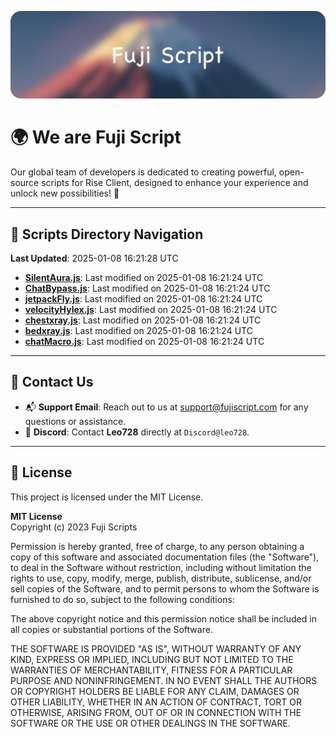 ![Banner](.github/b.webp)

# 🌍 **We are Fuji Script**

Our global team of developers is dedicated to creating powerful, open-source scripts for Rise Client, designed to enhance your experience and unlock new possibilities! 🌟

---
<!-- SCRIPTS_NAVIGATION_START -->
## 📂 **Scripts Directory Navigation**

**Last Updated**: 2025-01-08 16:21:28 UTC

- **[SilentAura.js](scripts/SilentAura.js)**: Last modified on 2025-01-08 16:21:24 UTC
- **[ChatBypass.js](scripts/ChatBypass.js)**: Last modified on 2025-01-08 16:21:24 UTC
- **[jetpackFly.js](scripts/jetpackFly.js)**: Last modified on 2025-01-08 16:21:24 UTC
- **[velocityHylex.js](scripts/velocityHylex.js)**: Last modified on 2025-01-08 16:21:24 UTC
- **[chestxray.js](scripts/chestxray.js)**: Last modified on 2025-01-08 16:21:24 UTC
- **[bedxray.js](scripts/bedxray.js)**: Last modified on 2025-01-08 16:21:24 UTC
- **[chatMacro.js](scripts/chatMacro.js)**: Last modified on 2025-01-08 16:21:24 UTC

<!-- SCRIPTS_NAVIGATION_END -->

---

## 💬 **Contact Us**  
- 📬 **Support Email**: Reach out to us at [support@fujiscript.com](mailto:support@fujiscript.com) for any questions or assistance.  
- 💬 **Discord**: Contact **Leo728** directly at `Discord@leo728`.

---

## 📜 **License**

This project is licensed under the MIT License.  

**MIT License**  
Copyright (c) 2023 Fuji Scripts  

Permission is hereby granted, free of charge, to any person obtaining a copy of this software and associated documentation files (the "Software"), to deal in the Software without restriction, including without limitation the rights to use, copy, modify, merge, publish, distribute, sublicense, and/or sell copies of the Software, and to permit persons to whom the Software is furnished to do so, subject to the following conditions:  

The above copyright notice and this permission notice shall be included in all copies or substantial portions of the Software.  

THE SOFTWARE IS PROVIDED "AS IS", WITHOUT WARRANTY OF ANY KIND, EXPRESS OR IMPLIED, INCLUDING BUT NOT LIMITED TO THE WARRANTIES OF MERCHANTABILITY, FITNESS FOR A PARTICULAR PURPOSE AND NONINFRINGEMENT. IN NO EVENT SHALL THE AUTHORS OR COPYRIGHT HOLDERS BE LIABLE FOR ANY CLAIM, DAMAGES OR OTHER LIABILITY, WHETHER IN AN ACTION OF CONTRACT, TORT OR OTHERWISE, ARISING FROM, OUT OF OR IN CONNECTION WITH THE SOFTWARE OR THE USE OR OTHER DEALINGS IN THE SOFTWARE.  
